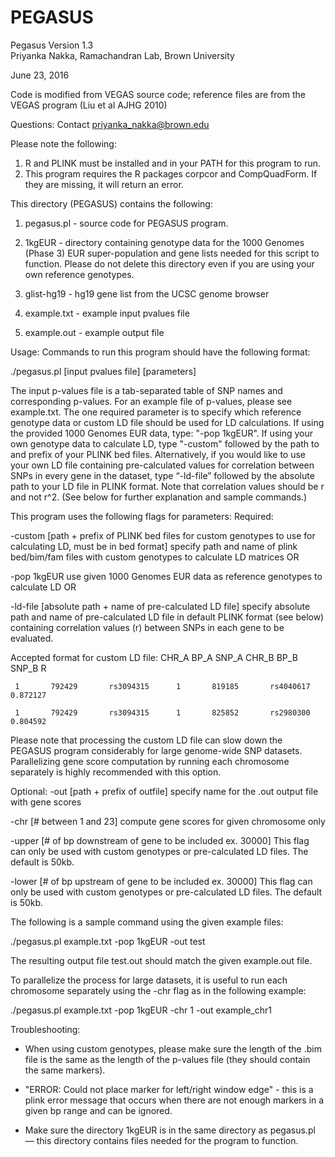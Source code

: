 # PEGASUS

Pegasus Version 1.3  
Priyanka Nakka, Ramachandran Lab, Brown University 

June 23, 2016

Code is modified from VEGAS source code; reference files are from the VEGAS program (Liu et al AJHG 2010) 

Questions: Contact priyanka_nakka@brown.edu 

Please note the following:
1. R and PLINK must be installed and in your PATH for this program to run. 
2. This program requires the R packages corpcor and CompQuadForm.  If they are missing, it will return an error.

This directory (PEGASUS) contains the following: 

1. pegasus.pl - source code for PEGASUS program. 

2. 1kgEUR - directory containing genotype data for the 1000 Genomes (Phase 3) EUR super-population and gene lists needed for this script to function.  Please do not delete this directory even if you are using your own reference genotypes.
3. glist-hg19 - hg19 gene list from the UCSC genome browser

4. example.txt - example input pvalues file

5. example.out - example output file

Usage: 
Commands to run this program should have the following format: 

./pegasus.pl [input pvalues file] [parameters]

The input p-values file is a tab-separated table of SNP names and corresponding p-values. For an example file of p-values, please see example.txt.  The one required parameter is to specify which reference genotype data or custom LD file should be used for LD calculations.  If using the provided 1000 Genomes EUR data, type: "-pop 1kgEUR". If using your own genotype data to calculate LD, type "-custom" followed by the path to and prefix of your PLINK bed files. Alternatively, if you would like to use your own LD file containing pre-calculated values for correlation between SNPs in every gene in the dataset, type “-ld-file” followed by the absolute path to your LD file in PLINK format. Note that correlation values should be r and not r^2. (See below for further explanation and sample commands.) 
  
This program uses the following flags for parameters:
Required:

-custom [path + prefix of PLINK bed files for custom genotypes to use for calculating LD, must be in bed format]     specify path and name of plink bed/bim/fam files with custom genotypes to calculate LD matrices
OR

-pop 1kgEUR	use given 1000 Genomes EUR data as reference genotypes to calculate LD
OR 

-ld-file [absolute path + name of pre-calculated LD file]	specify absolute path and name of pre-calculated LD file in default PLINK format (see below) containing correlation values (r) between SNPs in each gene to be evaluated.

Accepted format for custom LD file: 
CHR_A         BP_A           SNP_A  CHR_B         BP_B           SNP_B            R 

     1       792429       rs3094315      1       819185       rs4040617     0.872127 

     1       792429       rs3094315      1       825852       rs2980300     0.804592 

Please note that processing the custom LD file can slow down the PEGASUS program considerably for large genome-wide SNP datasets.  Parallelizing gene score computation by running each chromosome separately is highly recommended with this option. 

Optional:
-out [path + prefix of outfile]	specify name for the .out output file with gene scores

-chr [# between 1 and 23]  compute gene scores for given chromosome only

-upper [# of bp downstream of gene to be included ex. 30000]	    This flag can only be used with custom genotypes or pre-calculated LD files.  The default is 50kb. 

-lower [# of bp upstream of gene to be included ex. 30000]	    This flag can only be used with custom genotypes or pre-calculated LD files.  The default is 50kb. 

The following is a sample command using the given example files: 

./pegasus.pl example.txt -pop 1kgEUR -out test

The resulting output file test.out should match the given example.out file.

To parallelize the process for large datasets, it is useful to run each chromosome separately using the -chr flag as in the following example:

./pegasus.pl example.txt -pop 1kgEUR -chr 1 -out example_chr1

Troubleshooting:
- When using custom genotypes, please make sure the length of the .bim file is the same as the length of the p-values file (they should contain the same markers).

- "ERROR: Could not place marker for left/right window edge" - this is a plink error message that occurs when there are not enough markers in a given bp range and can be ignored.

- Make sure the directory 1kgEUR is in the same directory as pegasus.pl — this directory contains files needed for the program to function. 